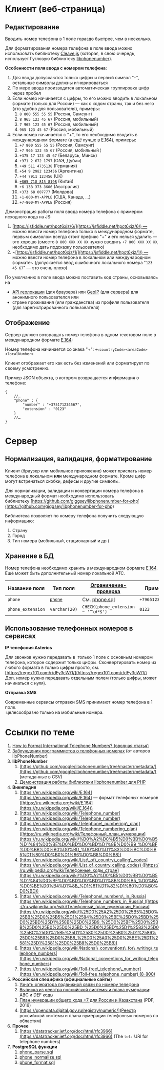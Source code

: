 Клиент (веб-страница)
=====================

Редактирование
--------------

Вводить номер телефона в 1 поле гораздо быстрее, чем в несколько.

Для форматирования номера телефона в поле ввода можно использовать библиотеку [Cleave.js](https://nosir.github.io/cleave.js/) (которая, в свою очередь, использует Гугловую библиотеку [libphonenumber](https://github.com/googlei18n/libphonenumber)).

**Особенности поля ввода с номером телефона:**

1.  Для ввода допускаются только цифры и первый символ "`+`", остальные символы должны игнорироваться
2.  По мере ввода производится автоматическая группировка цифр через пробел
3.  Если номер начинается с цифры, то его можно вводить в локальном формате (только для России) — как с кодом страны, так и без него (это удобно для пользователя), примеры:  
    1.  `8 800 555 55 55` (Россия, Самсунг)
    2.  `8 965 123 45 67` (Россия, мобильный)
    3.  `7 965 123 45 67` (Россия, мобильный)
    4.  `965 123 45 67` (Россия, мобильный)
4.  Если номер начинается с "+", то его необходимо вводить в международном формате (а ещё лучше в [E.164](https://ru.wikipedia.org/wiki/E.164)), примеры:
    1.  `+7 800 555 55 55` (Россия, Самсунг)
    2.  `+7 965 123 45 67` (Россия, мобильный )
    3.  `+375 17 123 45 67` (Беларусь, Минск)  
    4.  `+971 2 672 1797` (ОАЭ, Дубаи)
    5.  `+49 511 4735138` (Германия)
    6.  `+54 9 2982 123456` (Аргентина)
    7.  `+44 7911 123456` (UK)
    8.  [`+865 718 815 8198`](https://taobao.pissedconsumer.com/customer-service.html) (Китай)
    9.  `+6 138 373 8606` (Австралия)
    10. `+373 68 007777` (Молдова)
    11. `+1-800-MY-APPLE` (США, Канада, ...)
    12. `+7-800-MY-APPLE` (Россия)

Демонстрация работы поля ввода номера телефона с примером исходного кода на JS: 

1.  [https://jsfiddle.net/hpot6xjz/6/](https://jsfiddle.net/hpot6xjz/6/) — можно ввести номер телефона только в международном формате, первым символом всегда стоит префикс "+" и его нельзя удалить — это хорошо (вместо `8 800 XXX XX XX` нужно вводить `+7 800 XXX XX XX`, необходимо дать подсказку пользователю)
2.  ~[https://jsfiddle.net/hpot6xjz/1/](https://jsfiddle.net/hpot6xjz/1/) — можно ввести номер телефона в локальном или международном формате~ (допускается ввод ошибочного локального номера "`123 45 67`" — это очень плохо)

По умолчанию в поле ввода можно поставить код страны, основываясь на

* [API геолокации](https://developer.mozilla.org/ru/docs/Web/API/Geolocation/Using_geolocation) (для браузера) или [GeoIP](https://github.com/maxmind/GeoIP2-php) (для сервера) для анонимного пользователся или
* стране проживания (или гражданства) из профиля пользователя (для зарегистрированного пользователя)

Отображение
-----------

Сервер должен возвращать номер телефона в одном текстовом поле в международном формате [E.164](https://ru.wikipedia.org/wiki/E.164):

Номер телефона начинается со знака "+": `+<countryCode><areaCode><localNumber>`

Клиент отображает его как есть без изменений или форматирует по своему усмотрению.

Пример JSON объекта, в котором возвращается информация о телефоне:

```json5
{
    //…
    "phone" : {
        "number" : "+375171234567",
        "extension" : "0123"
    }
    //…
}
```

Сервер
======

Нормализация, валидация, форматирование
---------------------------------------

Клиент (браузер или мобильное приложение) может прислать номер телефона в локальном **или** международном формате. Кроме цифр могут встречаться скобки, дефисы и другие символы.

Для нормализации, валидации и конвертации номера телефона в международный формат необходимо использовать библиотеку [https://github.com/giggsey/libphonenumber-for-php](https://github.com/giggsey/libphonenumber-for-php)

Библиотека позволяет по номеру телефона получить следующую информацию:

1.  Страну
2.  Город
3.  Тип номера (мобильный, стационарный и др.)

Хранение в БД
-------------

Номер телефона необходимо хранить в международном формате [E.164](https://ru.wikipedia.org/wiki/E.164). Ещё может быть дополнительный номер локальной АТС.

| Название поля | Тип поля | [Ограничение-проверка](https://postgrespro.ru/docs/postgresql/14/ddl-constraints) | Пример |
| --- | --- | --- | --- |
| `phone` | [`phone`](https://github.com/rin-nas/postgresql-patterns-library/blob/master/domains/phone.sql) | См. [phone.sql](https://github.com/rin-nas/postgresql-patterns-library/blob/master/domains/phone.sql) | `+79651234567` |
| `phone_extension` | `varchar(20)` | `CHECK(phone_extension ~ '^\d*$')` | `0123` |

Использование телефонных номеров в сервисах
-------------------------------------------

**IP телефония Asterics**

Для звонков нужно передавать в  только 1 поле с основным номером телефона, которое содержит только цифры. Сконвертировать номер из любого формата в только цифры просто, см. [https://regex101.com/r/dFy3cW/1/](https://regex101.com/r/dFy3cW/1/)  
Доп. номер нужно передавать отдельным полем (только цифры, может начинаться с нуля).

**Отправка SMS**

Современные сервисы отправки SMS принимают номер телефона в 1 поле.   
 целесообразно только на мобильные номера.

Ссылки по теме
==============

1.  [How to Format International Telephone Numbers? (вводная статья)](https://www.cm.com/blog/how-to-format-international-telephone-numbers/)
2.  [Заблуждения программистов о телефонных номерах](https://habr.com/ru/post/279751/) (от авторов libPhoneNumber)
3.  **libPhoneNumber**
    1.  [https://github.com/google/libphonenumber/tree/master/metadata/](https://github.com/google/libphonenumber/tree/master/metadata/) (метаданные в CSV)
    2.  [Демонстрация работы библиотеки libphonenumber для PHP](https://giggsey.com/libphonenumber/)
4.  **Википедия**
    1.  [https://en.wikipedia.org/wiki/E.164](https://en.wikipedia.org/wiki/E.164) — формат телефоных номеров ([https://ru.wikipedia.org/wiki/E.164](https://ru.wikipedia.org/wiki/E.164))
    2.  [https://en.wikipedia.org/wiki/Telephone_number](https://en.wikipedia.org/wiki/Telephone_number)
    3.  [https://en.wikipedia.org/wiki/Telephone\_numbering\_plan](https://en.wikipedia.org/wiki/Telephone_numbering_plan) ([https://ru.wikipedia.org/wiki/Телефонный_план_нумерации](https://ru.wikipedia.org/wiki/%D0%A2%D0%B5%D0%BB%D0%B5%D1%84%D0%BE%D0%BD%D0%BD%D1%8B%D0%B9_%D0%BF%D0%BB%D0%B0%D0%BD_%D0%BD%D1%83%D0%BC%D0%B5%D1%80%D0%B0%D1%86%D0%B8%D0%B8))
    4.  [https://en.wikipedia.org/wiki/List\_of\_country\_calling\_codes](https://en.wikipedia.org/wiki/List_of_country_calling_codes) ([https://ru.wikipedia.org/wiki/Телефонные_коды_стран](https://ru.wikipedia.org/wiki/%D0%A2%D0%B5%D0%BB%D0%B5%D1%84%D0%BE%D0%BD%D0%BD%D1%8B%D0%B5_%D0%BA%D0%BE%D0%B4%D1%8B_%D1%81%D1%82%D1%80%D0%B0%D0%BD))
    5.  [https://en.wikipedia.org/wiki/Telephone\_numbers\_in_Russia](https://en.wikipedia.org/wiki/Telephone_numbers_in_Russia) ([https://ru.wikipedia.org/wiki/Телефонный_план_нумерации_России](https://ru.wikipedia.org/wiki/%25D0%25A2%25D0%25B5%25D0%25BB%25D0%25B5%25D1%2584%25D0%25BE%25D0%25BD%25D0%25BD%25D1%258B%25D0%25B9_%25D0%25BF%25D0%25BB%25D0%25B0%25D0%25BD_%25D0%25BD%25D1%2583%25D0%25BC%25D0%25B5%25D1%2580%25D0%25B0%25D1%2586%25D0%25B8%25D0%25B8_%25D0%25A0%25D0%25BE%25D1%2581%25D1%2581%25D0%25B8%25D0%25B8))
    6.  [https://en.wikipedia.org/wiki/National\_conventions\_for\_writing\_telephone_numbers](https://en.wikipedia.org/wiki/National_conventions_for_writing_telephone_numbers)
    7.  [https://en.wikipedia.org/wiki/Toll-free\_telephone\_number](https://en.wikipedia.org/wiki/Toll-free_telephone_number) (8-800)
5.  **Российская специфика (официальные сайты)**
    1.  [Узнать оператора подвижной связи по номеру телефона](https://zniis.ru/bdpn/check/)
    2.  [Выписка из реестра российской системы и плана нумерации](https://rossvyaz.gov.ru/deyatelnost/resurs-numeracii/vypiska-iz-reestra-sistemy-i-plana-numeracii): ABC и DEF коды
    3.  [План нумерации общего кода +7 для России и Казахстана](https://www.itu.int/dms_pub/itu-t/oth/02/02/T02020000AD0003PDFE.pdf) (PDF, 2016)
    4.  [https://opendata.digital.gov.ru/registry/numeric/](Реестр российской системы и плана нумерации телефонных номеров по областям)
6.  **Прочее**
    1.  [https://datatracker.ietf.org/doc/html/rfc3966](https://datatracker.ietf.org/doc/html/rfc3966) (The `tel:` URI for telephone numbers)
7.  **PostgreSQL функции**
    1.  [phone_parse.sql](https://github.com/rin-nas/postgresql-patterns-library/blob/master/functions/phone/phone_parse.sql)
    2.  [phone_normalize.sql](https://github.com/rin-nas/postgresql-patterns-library/blob/master/functions/phone/phone_normalize.sql)
    3.  [phone_format.sql](https://github.com/rin-nas/postgresql-patterns-library/blob/master/functions/phone/phone_format.sql)
